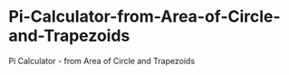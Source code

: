 # Pi-Calculator-from-Area-of-Circle-and-Trapezoids
Pi Calculator - from Area of Circle and Trapezoids

